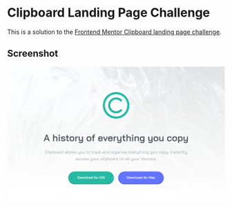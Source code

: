# Clipboard Landing Page Challenge

This is a solution to the [Frontend Mentor Clipboard landing page challenge](https://www.frontendmentor.io/challenges/clipboard-landing-page-5cc9bccd6c4c91111378ecb9).

## Screenshot

![Clipboard Landing Page](images/screenshot.png)
